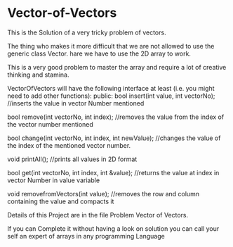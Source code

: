 # Vector-of-Vectors

This is the Solution of a very tricky problem of vectors.

The thing who makes it more difficult that we are not allowed to use the generic class Vector. hare we have to use the 2D array to work.

This is a very good problem to master the array and require a lot of creative thinking and stamina.

VectorOfVectors will have the following interface at least (i.e. you might need to add other functions):
public:
bool insert(int value, int vectorNo); //inserts the value in vector Number mentioned

bool remove(int vectorNo, int index); //removes the value from the index of the vector number mentioned

bool change(int vectorNo, int index, int newValue); //changes the value of the index of the mentioned vector number.

void printAll(); //prints all values in 2D format

bool get(int vectorNo, int index, int &value); //returns the value at index in vector Number in value variable

void removefromVectors(int value); //removes the row and column containing the value and compacts it

Details of this Project are in the file Problem  Vector of Vectors.

If you can Complete it without having a look on solution you can call your self an expert of arrays in any programming Language
